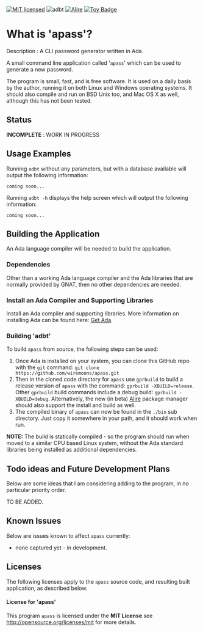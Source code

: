 [![MIT licensed](https://img.shields.io/badge/license-MIT-blue.svg)](https://raw.githubusercontent.com/hyperium/hyper/master/LICENSE) 
![adbt](https://github.com/wiremoons/apass/workflows/apass/badge.svg?branch=main) [![Alire](https://img.shields.io/endpoint?url=https://alire.ada.dev/badges/alire-badge.json)](https://alire.ada.dev/)
<a href="https://project-types.github.io/#toy">
  <img src="https://img.shields.io/badge/project%20type-toy-blue" alt="Toy Badge"/>
</a>

# What is 'apass'?

Description : A CLI password generator written in Ada.   

A small command line application called '`apass`' which can be used to generate 
a new password.

The program is small, fast, and is free software. It is used on a daily basis by
the author, running it on both Linux and Windows operating systems. It should
also compile and run on BSD Unix too, and Mac OS X as well, although this has
not been tested.


## Status

**INCOMPLETE** : WORK IN PROGRESS


## Usage Examples

Running `adbt` without any parameters, but with a database available will
output the following information:

```
coming soon...
```

Running `adbt -h` displays the help screen which will output the following
information:

```
coming soon...
```

## Building the Application

An Ada language compiler will be needed to build the application.


### Dependencies

Other than a working Ada language compiler and the Ada libraries that are normally 
provided by GNAT, then no other dependencies are needed.

### Install an Ada Compiler and Supporting Libraries

Install an Ada compiler and supporting libraries. More information on installing 
Ada can be found here: [Get Ada](http://www.getadanow.com/).

### Building 'adbt'

To build `apass` from source, the following steps can be used:

1. Once Ada is installed on your system, you can clone this GitHub repo with 
the `git` command: `git clone https://github.com/wiremoons/apass.git`
2. Then in the cloned code directory for `apass` use `gprbuild` to build a 
release version of `apass` with the command: `gprbuild -XBUILD=release`. 
Other `gprbuild` build commands include a debug build: `gprbuild -XBUILD=debug`. 
Alternatively, the new (in beta) [Alire](https://alire.ada.dev/) package manager 
should also support the install and build as well.
3. The compiled binary of `apass` can now be found in the `./bin` sub 
directory. Just copy it somewhere in your path, and it should work when run.

**NOTE:** The build is statically compiled - so the program should run when moved 
to a similar CPU based Linux system, without the Ada standard libraries being 
installed as additional dependencies.


## Todo ideas and Future Development Plans

Below are some ideas that I am considering adding to the program, in no
particular priority order.

TO BE ADDED.


## Known Issues

Below are issues known to affect `apass` currently:

- none captured yet - in development.


## Licenses

The following licenses apply to the `apass` source code, and resulting built
application, as described below.

#### License for 'apass'

This program `apass` is licensed under the **MIT License** see
http://opensource.org/licenses/mit for more details.


